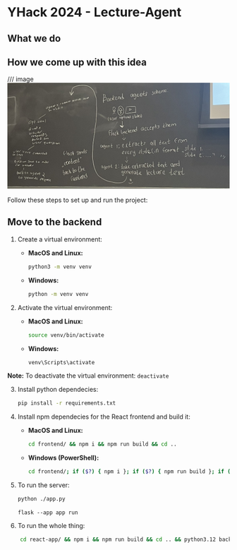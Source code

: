 # YHack 2024 - Lecture-Agent

## What we do

## How we come up with this idea

/// image
![Draft on blackboard](boardDraft.jpg)


Follow these steps to set up and run the project:
## Move to the backend
1. Create a virtual environment:

    - **MacOS and Linux:**
        ```bash
        python3 -m venv venv
        ```
    - **Windows:**
        ```bash
        python -m venv venv
        ```

2. Activate the virtual environment:

    - **MacOS and Linux:**
        ```bash
        source venv/bin/activate
        ```
    - **Windows:**
        ```bash
        venv\Scripts\activate
        ```

**Note:** To deactivate the virtual environment:
    ```deactivate```

3. Install python dependecies:
    ```bash
    pip install -r requirements.txt
    ```

4. Install npm dependecies for the React frontend and build it:
    - **MacOS and Linux:**
        ```bash
        cd frontend/ && npm i && npm run build && cd ..
        ```
    - **Windows (PowerShell):**
        ```bash
        cd frontend/; if ($?) { npm i }; if ($?) { npm run build }; if ($?) { cd .. }
        ```

5. To run the server:
    ```bash
    python ./app.py
    ```
    ```
    flask --app app run
    ```

6. To run the whole thing:
```bash
    cd react-app/ && npm i && npm run build && cd .. && python3.12 backend/app.py
```
